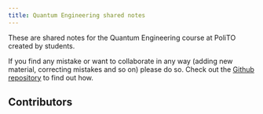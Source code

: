 ```yaml
---
title: Quantum Engineering shared notes
---
```



These are shared notes for the Quantum Engineering course at PoliTO created by students.

If you find any mistake or want to collaborate in any way (adding new material, correcting mistakes and so on) please do so. Check out the [Github repository](https://github.com/gamberoillecito/QuantumEngPolitoNotes) to find out how.



## Contributors
